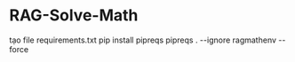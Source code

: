 # RAG-Solve-Math

tạo file requirements.txt
pip install pipreqs
pipreqs . --ignore ragmathenv --force